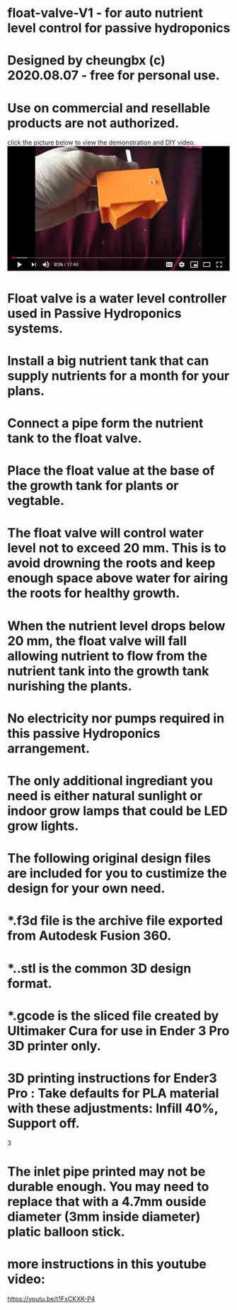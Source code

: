 # float-valve-V1  - for auto nutrient level control for passive hydroponics
#
# Designed by cheungbx (c) 2020.08.07 - free for personal use. 
# Use on commercial and resellable products are not authorized.

click the picture below to view the demonstration and DIY video.
[![PicureLinkedToVideo](picture.JPG)](https://youtu.be/t1FxCKXK-P4)


# Float valve is a water level controller used in Passive Hydroponics systems.
# Install a big nutrient tank that can supply nutrients for a month for your plans.
# Connect a pipe form the nutrient tank to the float valve.
# Place the float value at the base of the growth tank for plants or vegtable.
# The float valve will control water level not to exceed 20 mm. This is to avoid drowning the roots and keep enough space above water for airing the roots for healthy growth.
# When the nutrient level drops below 20 mm, the float valve will fall allowing nutrient to flow from the nutrient tank into the growth tank nurishing the plants. 
# No electricity nor pumps required in this passive Hydroponics arrangement. 
# The only additional ingrediant you need is either natural sunlight or indoor grow lamps that could be LED grow lights.
# The following original design files are included for you to custimize the design for your own need.
#
# *.f3d file is the archive file exported from Autodesk Fusion 360.
# *..stl is the common 3D design format.
# *.gcode is the sliced file created by Ultimaker Cura for use in Ender 3 Pro 3D printer only.
#
# 3D printing instructions for Ender3 Pro : Take defaults for PLA material with these adjustments: Infill 40%,   Support off.
3
# The inlet pipe printed may not be durable enough. You may need to replace that with a 4.7mm ouside diameter (3mm inside diameter) platic balloon stick.
# more instructions in this youtube video:

https://youtu.be/t1FxCKXK-P4
